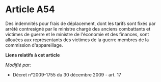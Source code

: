 # Article A54

Des indemnités pour frais de déplacement, dont les tarifs sont fixés par arrêté contresigné par le       ministre chargé des
anciens combattants et victimes de guerre et le ministre de l'économie et des finances, sont allouées aux représentants des
victimes de la guerre membres de la commission d'appareillage.

**Liens relatifs à cet article**

_Modifié par_:

  - Décret n°2009-1755 du 30 décembre 2009 - art. 17
